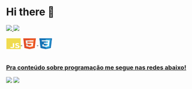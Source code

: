 # Hi there 👋


<div>
  <a href="https://github.com/thiagodlopesdev
">
  <img height="180em" src="https://github-readme-stats.vercel.app/api?username=thiagodlopesdev&theme=omni&show_icons=true"/>
  <img height="180em" src="https://github-readme-stats.vercel.app/api/top-langs/?username=thiagodlopesdev&theme=omni&show_icons=true"/>
</div>
<div style="display: inline_block"><br>
  <img align="center" alt="Js" height="30" width="40" src="https://raw.githubusercontent.com/devicons/devicon/master/icons/javascript/javascript-plain.svg ">
  <img align="center" alt="HTML" height="30" width="40" src="https://raw.githubusercontent.com/devicons/devicon/master/icons/html5/html5-original.svg ">
  <img align="center" alt="CSS" height="30" width="40" src="https://raw.githubusercontent.com/devicons/devicon/master/icons/css3/css3-original.svg ">
</div>
 
 <br>
 
  ### Pra conteúdo sobre programação me segue nas redes abaixo!
 
<div>

  <a  href=mailto:thiagodlopes1325@gmail.com><img src="https://img.shields.io/badge/-Gmail-%23333?style=for-the-badge&logo=gmail&logoColor=white" target="_blank"></a>
  <a href="https://www.linkedin.com/in/thiago-dornelas-lopes-43a22aa9/" target="_blank"><img src="https://img.shields.io/badge/-LinkedIn-%230077B5?style= for-the-badge&logo=linkedin&logoColor=white"></a>
 
  

</div>
